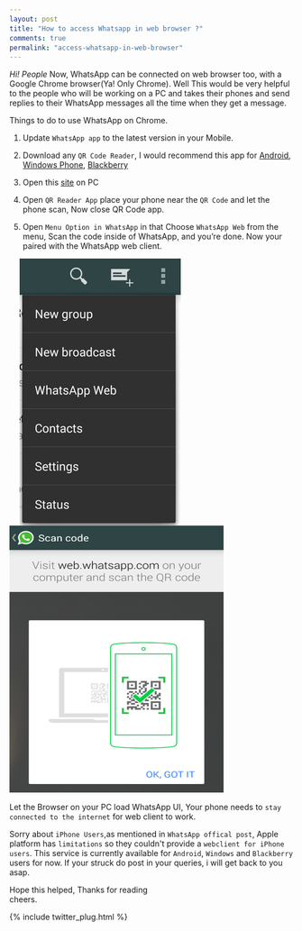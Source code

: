 ```yaml
---
layout: post
title: "How to access Whatsapp in web browser ?"
comments: true
permalink: "access-whatsapp-in-web-browser"
---
```


*Hi! People* Now, WhatsApp can be connected on web browser too, with a Google Chrome browser(Ya! Only Chrome). Well This would be very helpful to the people who will be working on a PC and takes their phones and send replies to their WhatsApp messages all the time when they get a message.

Things to do to use WhatsApp on Chrome.

1. Update `WhatsApp app` to the latest version in your Mobile.

2. Download any `QR Code Reader`, I would recommend this app for [Android](https://play.google.com/store/apps/details?id=la.droid.qr&hl=en), [Windows Phone](http://www.windowsphone.com/en-us/store/app/qr-code-scanner/352fad4a-6f14-4508-a09a-818b417ea634), [Blackberry](http://appworld.blackberry.com/webstore/content/13962/?countrycode=IN&lang=en)

3. Open this [site](https://web.whatsapp.com/) on PC

4. Open `QR Reader App` place your phone near the `QR Code` and let the phone scan, Now close QR Code app.

5. Open `Menu Option in WhatsApp` in that Choose `WhatsApp Web` from the menu, Scan the code inside of WhatsApp, and you’re done. Now your paired with the WhatsApp web client.

<img src="/assets/menu-select.png" style="float:left;padding-left:18px"/>
<img src="/assets/scan-inside-whatsapp.png" style="width: 380px;height:474px" />

Let the Browser on your PC load WhatsApp UI, Your phone needs to `stay connected to the internet` for web client to work.

Sorry about `iPhone Users`,as mentioned in `WhatsApp offical post`, Apple platform has `limitations` so they couldn't provide a `webclient for iPhone users`. This service is currently available for `Android`, `Windows` and `Blackberry` users for now. If your struck do post in your queries, i will get back to you asap.

Hope this helped, Thanks for reading <br>
cheers.

{% include twitter_plug.html %}
